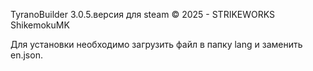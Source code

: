TyranoBuilder 3.0.5.версия для steam
© 2025 - STRIKEWORKS ShikemokuMK

Для установки необходимо загрузить файл в папку lang и заменить en.json.
